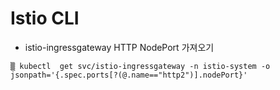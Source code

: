# Istio CLI

* istio-ingressgateway HTTP NodePort  가져오기
~~~
▒ kubectl  get svc/istio-ingressgateway -n istio-system -o jsonpath='{.spec.ports[?(@.name=="http2")].nodePort}'
~~~

